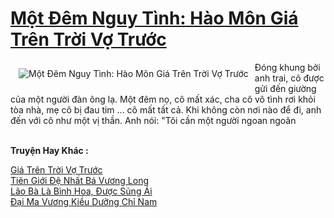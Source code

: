 <a href="https://truyentiki.com/mot-dem-nguy-tinh-hao-mon-gia-tren-troi-vo-truoc.31737/" title="Một Đêm Nguy Tình: Hào Môn Giá Trên Trời Vợ Trước"><h1>Một Đêm Nguy Tình: Hào Môn Giá Trên Trời Vợ Trước</h1></a><div style="display:table"><img align="right" style="float: left; padding: 10px;" src="https://truyentiki.com/a/img/str/src/31737.jpg" alt="Một Đêm Nguy Tình: Hào Môn Giá Trên Trời Vợ Trước">Đóng khung bởi anh trai, cô được gửi đến giường của một người đàn ông lạ. Một đêm nọ, cô mất xác, cha cô vô tình rơi khỏi tòa nhà, mẹ cô bị đau tim ... cô mất tất cả. Khi không còn nơi nào để đi, anh đến với cô như một vị thần. Anh nói: "Tôi cần một người ngoan ngoãn</div><p><br><b>Truyện Hay Khác :</b></p><a href="https://truyentiki.com/gia-tren-troi-vo-truoc.31736/" alt="Giá Trên Trời Vợ Trước">Giá Trên Trời Vợ Trước</a><br/><a href="https://github.com/nownovels/truyenhay/tree/master/truyenhay/30566/README.md" alt="Tiên Giới Đệ Nhất Bá Vương Long">Tiên Giới Đệ Nhất Bá Vương Long</a><br/><a href="https://github.com/nownovels/top500/tree/master/truyenhay/33830/" alt="Lão Bà Là Bình Hoa, Được Sủng Ái">Lão Bà Là Bình Hoa, Được Sủng Ái</a><br/><a href="https://wikitruyen.wordpress.com/2020/06/23/dai-ma-vuong-kieu-duong-chi-nam/" alt="Đại Ma Vương Kiều Dưỡng Chỉ Nam">Đại Ma Vương Kiều Dưỡng Chỉ Nam</a><br/>
